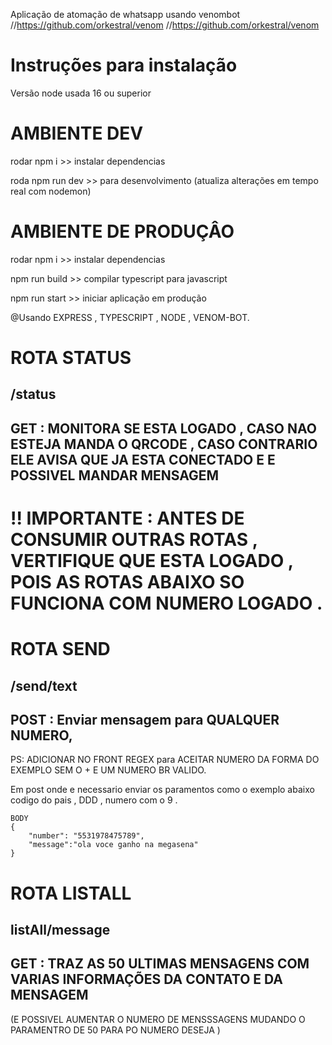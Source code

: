 Aplicação de atomação de whatsapp usando venombot
//https://github.com/orkestral/venom
//https://github.com/orkestral/venom

# Instruções para instalação
Versão node usada 16 ou superior

# AMBIENTE DEV
rodar npm i  >> instalar dependencias

roda npm run dev >> para desenvolvimento (atualiza alterações em tempo real com nodemon)

# AMBIENTE DE PRODUÇÂO
rodar npm i  >> instalar dependencias

npm run build >> compilar typescript para javascript

npm run start >> iniciar aplicação em produção



@Usando EXPRESS , TYPESCRIPT , NODE , VENOM-BOT.
# ROTA STATUS
## /status
## GET : MONITORA SE ESTA LOGADO , CASO NAO ESTEJA MANDA O QRCODE , CASO CONTRARIO ELE AVISA QUE JA ESTA CONECTADO E E POSSIVEL MANDAR MENSAGEM

# !! IMPORTANTE : ANTES DE CONSUMIR OUTRAS ROTAS , VERTIFIQUE QUE ESTA LOGADO , POIS AS ROTAS ABAIXO SO FUNCIONA COM NUMERO LOGADO .

# ROTA SEND
## /send/text
## POST : Enviar mensagem para QUALQUER NUMERO, 

PS: ADICIONAR NO FRONT REGEX para ACEITAR NUMERO DA FORMA DO EXEMPLO SEM O + E UM NUMERO BR VALIDO.

Em post onde e necessario enviar os paramentos como o exemplo abaixo codigo do pais , DDD  , numero com o 9 .

    BODY
    {
        "number": "5531978475789",
        "message":"ola voce ganho na megasena"
    }

# ROTA LISTALL
## listAll/message

## GET : TRAZ AS 50 ULTIMAS MENSAGENS COM VARIAS INFORMAÇÕES DA CONTATO E DA MENSAGEM
(E POSSIVEL AUMENTAR O NUMERO DE MENSSSAGENS MUDANDO O PARAMENTRO DE 50 PARA PO NUMERO DESEJA )



